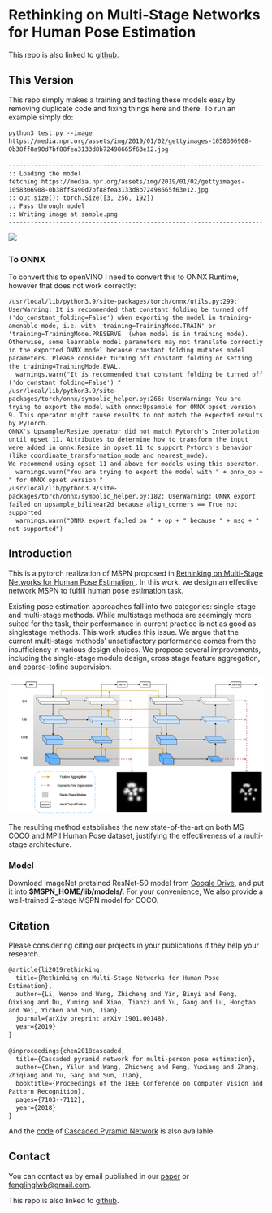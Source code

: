 # Rethinking on Multi-Stage Networks for Human Pose Estimation

This repo is also linked to [github](https://github.com/megvii-detection/MSPN).

## This Version

This repo simply makes a training and testing these models easy by removing duplicate code and fixing things here and there. To run an example simply do:
```
python3 test.py --image https://media.npr.org/assets/img/2019/01/02/gettyimages-1058306908-0b38ff8a90d7bf88fea3133d8b72498665f63e12.jpg

----------------------------------------------------------------------
:: Loading the model
fetching https://media.npr.org/assets/img/2019/01/02/gettyimages-1058306908-0b38ff8a90d7bf88fea3133d8b72498665f63e12.jpg
:: out.size(): torch.Size([3, 256, 192])
:: Pass through model
:: Writing image at sample.png
----------------------------------------------------------------------
```

<img src="sample.png">


### To ONNX

To convert this to openVINO I need to convert this to ONNX Runtime, however that does not work correctly:
```
/usr/local/lib/python3.9/site-packages/torch/onnx/utils.py:299: UserWarning: It is recommended that constant folding be turned off ('do_constant_folding=False') when exporting the model in training-amenable mode, i.e. with 'training=TrainingMode.TRAIN' or 'training=TrainingMode.PRESERVE' (when model is in training mode). Otherwise, some learnable model parameters may not translate correctly in the exported ONNX model because constant folding mutates model parameters. Please consider turning off constant folding or setting the training=TrainingMode.EVAL.
  warnings.warn("It is recommended that constant folding be turned off ('do_constant_folding=False') "
/usr/local/lib/python3.9/site-packages/torch/onnx/symbolic_helper.py:266: UserWarning: You are trying to export the model with onnx:Upsample for ONNX opset version 9. This operator might cause results to not match the expected results by PyTorch.
ONNX's Upsample/Resize operator did not match Pytorch's Interpolation until opset 11. Attributes to determine how to transform the input were added in onnx:Resize in opset 11 to support Pytorch's behavior (like coordinate_transformation_mode and nearest_mode).
We recommend using opset 11 and above for models using this operator. 
  warnings.warn("You are trying to export the model with " + onnx_op + " for ONNX opset version "
/usr/local/lib/python3.9/site-packages/torch/onnx/symbolic_helper.py:182: UserWarning: ONNX export failed on upsample_bilinear2d because align_corners == True not supported
  warnings.warn("ONNX export failed on " + op + " because " + msg + " not supported")
```

## Introduction
This is a pytorch realization of MSPN proposed in [ Rethinking on Multi-Stage Networks for Human Pose Estimation ][1]. In this work, we design an effective network MSPN to fulfill human pose estimation task.

Existing pose estimation approaches fall into two categories: single-stage and multi-stage methods. While multistage methods are seemingly more suited for the task, their performance in current practice is not as good as singlestage methods. This work studies this issue. We argue that the current multi-stage methods’ unsatisfactory performance comes from the insufficiency in various design choices. We propose several improvements, including the single-stage module design, cross stage feature aggregation, and coarse-tofine supervision. 

![Overview of MSPN.](MSPN.png)

The resulting method establishes the new state-of-the-art on both MS COCO and MPII Human Pose dataset, justifying the effectiveness of a multi-stage architecture.

### Model
Download ImageNet pretained ResNet-50 model from [Google Drive][6], and put it into **$MSPN_HOME/lib/models/**. For your convenience, We also provide a well-trained 2-stage MSPN model for COCO.


## Citation
Please considering citing our projects in your publications if they help your research.
```
@article{li2019rethinking,
  title={Rethinking on Multi-Stage Networks for Human Pose Estimation},
  author={Li, Wenbo and Wang, Zhicheng and Yin, Binyi and Peng, Qixiang and Du, Yuming and Xiao, Tianzi and Yu, Gang and Lu, Hongtao and Wei, Yichen and Sun, Jian},
  journal={arXiv preprint arXiv:1901.00148},
  year={2019}
}

@inproceedings{chen2018cascaded,
  title={Cascaded pyramid network for multi-person pose estimation},
  author={Chen, Yilun and Wang, Zhicheng and Peng, Yuxiang and Zhang, Zhiqiang and Yu, Gang and Sun, Jian},
  booktitle={Proceedings of the IEEE Conference on Computer Vision and Pattern Recognition},
  pages={7103--7112},
  year={2018}
}
```
And the [code][7] of [Cascaded Pyramid Network][8] is also available. 

## Contact
You can contact us by email published in our [paper][1] or fenglinglwb@gmail.com.

[1]: https://arxiv.org/abs/1901.00148
[2]: https://pytorch.org/
[3]: https://github.com/cocodataset/cocoapi
[4]: http://cocodataset.org/#download
[5]: http://human-pose.mpi-inf.mpg.de/
[6]: https://drive.google.com/open?id=1MW27OY_4YetEZ4JiD4PltFGL_1-caECy
[7]: https://github.com/chenyilun95/tf-cpn
[8]: https://arxiv.org/abs/1711.07319
[9]: https://github.com/megvii-detection/MSPN
This repo is also linked to [github][9].

